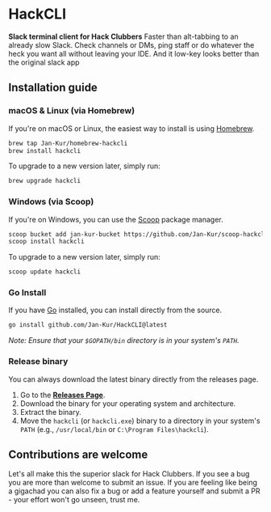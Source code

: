 # HackCLI
**Slack terminal client for Hack Clubbers**
Faster than alt-tabbing to an already slow Slack. Check channels or DMs, ping staff or do whatever the heck you want all without leaving your IDE. And it low-key looks better than the original slack app

## Installation guide

### macOS & Linux (via Homebrew)

If you're on macOS or Linux, the easiest way to install is using [Homebrew](https://brew.sh/).

```bash
brew tap Jan-Kur/homebrew-hackcli
brew install hackcli
```

To upgrade to a new version later, simply run:

```bash
brew upgrade hackcli
```

### Windows (via Scoop)

If you're on Windows, you can use the [Scoop](https://scoop.sh/) package manager.

```bash
scoop bucket add jan-kur-bucket https://github.com/Jan-Kur/scoop-hackcli.git
scoop install hackcli
```

To upgrade to a new version later, simply run:

```bash
scoop update hackcli
```

### Go Install

If you have [Go](https://go.dev/doc/install) installed, you can install directly from the source.

```bash
go install github.com/Jan-Kur/HackCLI@latest
```

*Note: Ensure that your `$GOPATH/bin` directory is in your system's `PATH`.*

### Release binary

You can always download the latest binary directly from the releases page.

1.  Go to the [**Releases Page**](https://github.com/Jan-Kur/HackCLI/releases).
2.  Download the binary for your operating system and architecture.
3.  Extract the binary.
4.  Move the `hackcli` (or `hackcli.exe`) binary to a directory in your system's `PATH` (e.g., `/usr/local/bin` or `C:\Program Files\hackcli`).

## Contributions are welcome
Let's all make this the superior slack for Hack Clubbers. If you see a bug you are more than welcome to submit an issue. If you are feeling like being a gigachad you can also fix a bug or add a feature yourself and submit a PR - your effort won't go unseen, trust me. 

